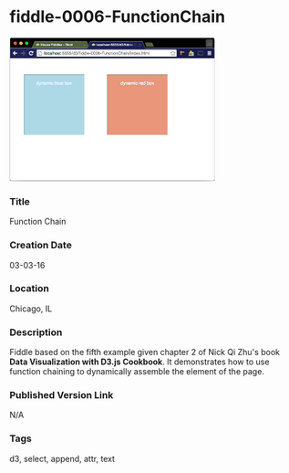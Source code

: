 fiddle-0006-FunctionChain
======

![Screenshot](screenshot.png)


### Title

Function Chain


### Creation Date

03-03-16


### Location

Chicago, IL


### Description

Fiddle based on the fifth example given chapter 2 of Nick Qi Zhu's book **Data Visualization with D3.js Cookbook**.  It
demonstrates how to use function chaining to dynamically assemble the element of the page.


### Published Version Link

N/A


### Tags

d3, select, append, attr, text
